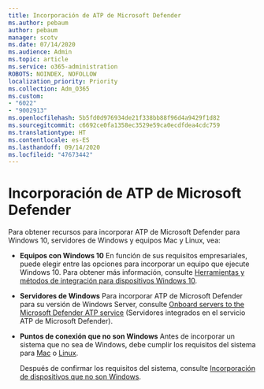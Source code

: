 ```yaml
---
title: Incorporación de ATP de Microsoft Defender
ms.author: pebaum
author: pebaum
manager: scotv
ms.date: 07/14/2020
ms.audience: Admin
ms.topic: article
ms.service: o365-administration
ROBOTS: NOINDEX, NOFOLLOW
localization_priority: Priority
ms.collection: Adm_O365
ms.custom:
- "6022"
- "9002913"
ms.openlocfilehash: 5b5fd0d976934de21f338bb88f96d4a9429f1d82
ms.sourcegitcommit: c6692ce0fa1358ec3529e59ca0ecdfdea4cdc759
ms.translationtype: HT
ms.contentlocale: es-ES
ms.lasthandoff: 09/14/2020
ms.locfileid: "47673442"
---
```

# <a name="onboarding-microsoft-defender-atp"></a>Incorporación de ATP de Microsoft Defender

Para obtener recursos para incorporar ATP de Microsoft Defender para Windows 10, servidores de Windows y equipos Mac y Linux, vea: 

- **Equipos con Windows 10** En función de sus requisitos empresariales, puede elegir entre las opciones para incorporar un equipo que ejecute Windows 10. Para obtener más información, consulte [Herramientas y métodos de integración para dispositivos Windows 10](https://docs.microsoft.com/windows/security/threat-protection/microsoft-defender-atp/configure-endpoints). 

- **Servidores de Windows** Para incorporar ATP de Microsoft Defender para su versión de Windows Server, consulte [Onboard servers to the Microsoft Defender ATP service](https://docs.microsoft.com/windows/security/threat-protection/microsoft-defender-atp/configure-server-endpoints) (Servidores integrados en el servicio ATP de Microsoft Defender).

- **Puntos de conexión que no son Windows** Antes de incorporar un sistema que no sea de Windows, debe cumplir los requisitos del sistema para [Mac](https://docs.microsoft.com/windows/security/threat-protection/microsoft-defender-atp/microsoft-defender-atp-mac#system-requirements) o [Linux](https://docs.microsoft.com/windows/security/threat-protection/microsoft-defender-atp/microsoft-defender-atp-linux#system-requirements).

    Después de confirmar los requisitos del sistema, consulte [Incorporación de dispositivos que no son Windows](https://docs.microsoft.com/windows/security/threat-protection/microsoft-defender-atp/configure-endpoints-non-windows#onboarding-non-windows-machines).